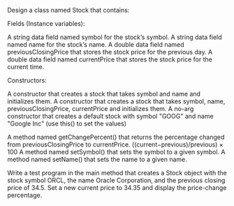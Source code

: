 Design a class named Stock that contains:

Fields (Instance variables):

A string data field named symbol for the stock’s symbol.
A string data field named name for the stock’s name.
A double data field named previousClosingPrice that stores the stock
price for the previous day.
A double data field named currentPrice that stores the stock price for the
current time.

Constructors:

A constructor that creates a stock that takes symbol and name and initializes them.
A constructor that creates a stock that takes symbol, name, previousClosingPrice, currentPrice and initializes them.
A no-arg constructor that creates a default stock with symbol "GOOG" and name "Google Inc" (use this() to set the values)


A method named getChangePercent() that returns the percentage changed from previousClosingPrice to currentPrice.
((current−previous)/previous) × 100
A method named setSymbol() that sets the symbol to a given symbol.
A method named setName() that sets the name to a given name.


Write a test program in the main method that creates a Stock object with the stock symbol ORCL, the name Oracle Corporation, and the previous closing price of 34.5. Set a new current price to 34.35 and display the price-change percentage.